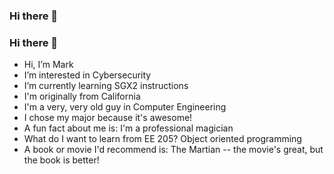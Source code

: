 ### Hi there 👋

### Hi there 👋

- Hi, I’m Mark
- I’m interested in Cybersecurity
- I’m currently learning SGX2 instructions
- I'm originally from California
- I'm a very, very old guy in Computer Engineering
- I chose my major because it's awesome!
- A fun fact about me is:  I'm a professional magician
- What do I want to learn from EE 205?  Object oriented programming
- A book or movie I'd recommend is:  The Martian -- the movie's great, but the book is better!



<!--
**marknelsonengineer/marknelsonengineer** is a ✨ _special_ ✨ repository because its `README.md` (this file) appears on your GitHub profile.

Here are some ideas to get you started:

- 🔭 I’m currently working on ...
- 🌱 I’m currently learning ...
- 👯 I’m looking to collaborate on ...
- 🤔 I’m looking for help with ...
- 💬 Ask me about ...
- 📫 How to reach me: ...
- 😄 Pronouns: ...
- ⚡ Fun fact: ...
-->
